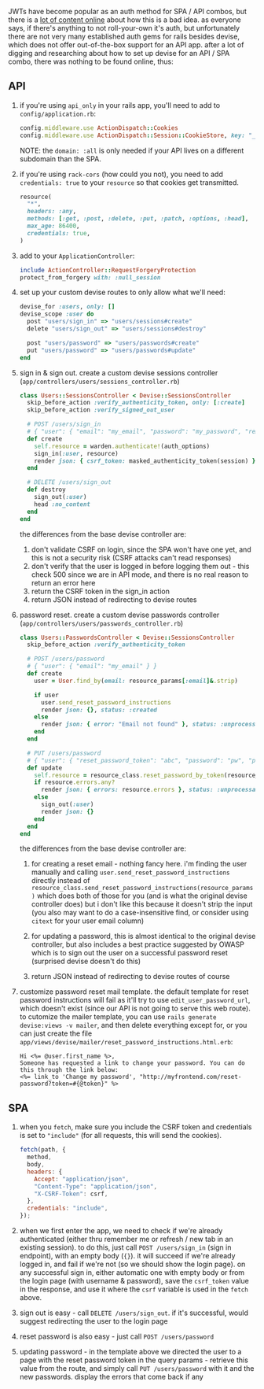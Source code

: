 JWTs have become popular as an auth method for SPA / API combos, but there is a
[lot of content online](http://cryto.net/~joepie91/blog/2016/06/13/stop-using-jwt-for-sessions/)
about how this is a bad idea. as everyone says, if there's anything to not
roll-your-own it's auth, but unfortunately there are not very many established
auth gems for rails besides devise, which does not offer out-of-the-box support
for an API app. after a lot of digging and researching about how to set up
devise for an API / SPA combo, there was nothing to be found online, thus:

## API

1.  if you're using `api_only` in your rails app, you'll need to add to
    `config/application.rb`:

    ```rb
    config.middleware.use ActionDispatch::Cookies
    config.middleware.use ActionDispatch::Session::CookieStore, key: "_yourappname", domain: :all
    ```

    NOTE: the `domain: :all` is only needed if your API lives on a different
    subdomain than the SPA.

2.  if you're using `rack-cors` (how could you not), you need to add
    `credentials: true` to your `resource` so that cookies get transmitted.

    ```rb
    resource(
      "*",
      headers: :any,
      methods: [:get, :post, :delete, :put, :patch, :options, :head],
      max_age: 86400,
      credentials: true,
    )
    ```

3.  add to your `ApplicationController`:

    ```rb
    include ActionController::RequestForgeryProtection
    protect_from_forgery with: :null_session
    ```

4.  set up your custom devise routes to only allow what we'll need:

    ```rb
    devise_for :users, only: []
    devise_scope :user do
      post "users/sign_in" => "users/sessions#create"
      delete "users/sign_out" => "users/sessions#destroy"

      post "users/password" => "users/passwords#create"
      put "users/password" => "users/passwords#update"
    end
    ```

5.  sign in & sign out. create a custom devise sessions controller
    (`app/controllers/users/sessions_controller.rb`)

    ```rb
    class Users::SessionsController < Devise::SessionsController
      skip_before_action :verify_authenticity_token, only: [:create]
      skip_before_action :verify_signed_out_user

      # POST /users/sign_in
      # { "user": { "email": "my_email", "password": "my_password", "remember_me": true } }
      def create
        self.resource = warden.authenticate!(auth_options)
        sign_in(:user, resource)
        render json: { csrf_token: masked_authenticity_token(session) }
      end

      # DELETE /users/sign_out
      def destroy
        sign_out(:user)
        head :no_content
      end
    end
    ```

    the differences from the base devise controller are:

    1. don't validate CSRF on login, since the SPA won't have one yet, and this
       is not a security risk (CSRF attacks can't read responses)
    2. don't verify that the user is logged in before logging them out - this
       check 500 since we are in API mode, and there is no real reason to return
       an error here
    3. return the CSRF token in the sign_in action
    4. return JSON instead of redirecting to devise routes

6.  password reset. create a custom devise passwords controller
    (`app/controllers/users/passwords_controller.rb`)

    ```rb
    class Users::PasswordsController < Devise::SessionsController
      skip_before_action :verify_authenticity_token

      # POST /users/password
      # { "user": { "email": "my_email" } }
      def create
        user = User.find_by(email: resource_params[:email]&.strip)

        if user
          user.send_reset_password_instructions
          render json: {}, status: :created
        else
          render json: { error: "Email not found" }, status: :unprocessable_entity
        end
      end

      # PUT /users/password
      # { "user": { "reset_password_token": "abc", "password": "pw", "password_confirmation": "pw_confirmation" } }
      def update
        self.resource = resource_class.reset_password_by_token(resource_params)
        if resource.errors.any?
          render json: { errors: resource.errors }, status: :unprocessable_entity
        else
          sign_out(:user)
          render json: {}
        end
      end
    end
    ```

    the differences from the base devise controller are:

    1. for creating a reset email - nothing fancy here. i'm finding the user
       manually and calling `user.send_reset_password_instructions` directly
       instead of
       `resource_class.send_reset_password_instructions(resource_params)` which
       does both of those for you (and is what the original devise controller
       does) but i don't like this because it doesn't strip the input (you also
       may want to do a case-insensitive find, or consider using `citext` for
       your user email column)

    2. for updating a password, this is almost identical to the original devise
       controller, but also includes a best practice suggested by OWASP which is
       to sign out the user on a successful password reset (surprised devise
       doesn't do this)
    3. return JSON instead of redirecting to devise routes of course

7.  customize password reset mail template. the default template for reset
    password instructions will fail as it'll try to use
    `edit_user_password_url`, which doesn't exist (since our API is not going to
    serve this web route). to cutomize the mailer template, you can use
    `rails generate devise:views -v mailer`, and then delete everything except
    for, or you can just create the file
    `app/views/devise/mailer/reset_password_instructions.html.erb`:

    ```erb
    Hi <%= @user.first_name %>,
    Someone has requested a link to change your password. You can do this through the link below:
    <%= link_to 'Change my password', "http://myfrontend.com/reset-password?token=#{@token}" %>
    ```

## SPA

1. when you `fetch`, make sure you include the CSRF token and credentials is set
   to `"include"` (for all requests, this will send the cookies).

   ```js
   fetch(path, {
     method,
     body,
     headers: {
       Accept: "application/json",
       "Content-Type": "application/json",
       "X-CSRF-Token": csrf,
     },
     credentials: "include",
   });
   ```

2. when we first enter the app, we need to check if we're already authenticated
   (either thru remember me or refresh / new tab in an existing session). to do
   this, just call `POST /users/sign_in` (sign in endpoint), with an empty body
   (`{}`). it will succeed if we're already logged in, and fail if we're not (so
   we should show the login page). on any successful sign in, either automatic
   one with empty body or from the login page (with username & password), save
   the `csrf_token` value in the response, and use it where the `csrf` variable
   is used in the `fetch` above.

3. sign out is easy - call `DELETE /users/sign_out`. if it's successful, would
   suggest redirecting the user to the login page

4. reset password is also easy - just call `POST /users/password`

5. updating password - in the template above we directed the user to a page with
   the reset password token in the query params - retrieve this value from the
   route, and simply call `PUT /users/password` with it and the new passwords.
   display the errors that come back if any
